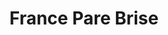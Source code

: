 ---
title: "France Pare Brise"
url: /conflans-en-jarnisy/france-pare-brise/
shop: réparation de voitures
---